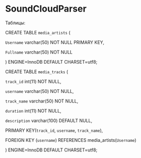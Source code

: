 # SoundCloudParser
Таблицы:

CREATE TABLE `media_artists` (

  `Username` varchar(50) NOT NULL PRIMARY KEY,
  
  `Fullname` varchar(50) NOT NULL
  
) ENGINE=InnoDB DEFAULT CHARSET=utf8;




CREATE TABLE `media_tracks` (

  `track_id` int(11) NOT NULL,
  
  `username` varchar(50) NOT NULL,
  
  `track_name` varchar(50) NOT NULL,
  
  `duration` int(11) NOT NULL,
  
  `description` varchar(100) DEFAULT NULL,
  
  PRIMARY KEY(`track_id`, `username`, `track_name`),
  
  FOREIGN KEY (`username`) REFERENCES media_artists(`Username`)
  
) ENGINE=InnoDB DEFAULT CHARSET=utf8;

